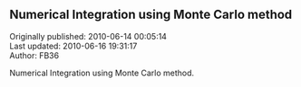 ## Numerical Integration using Monte Carlo method  
Originally published: 2010-06-14 00:05:14  
Last updated: 2010-06-16 19:31:17  
Author: FB36   
  
Numerical Integration using Monte Carlo method.